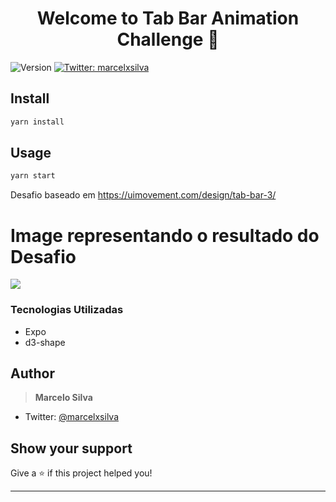 <h1 align="center">Welcome to Tab Bar Animation Challenge 👋</h1>
<p>
  <img alt="Version" src="https://img.shields.io/badge/version-1-blue.svg?cacheSeconds=2592000" />
  <a href="https://twitter.com/marcelxsilva" target="_blank">
    <img alt="Twitter: marcelxsilva" src="https://img.shields.io/twitter/follow/marcelxsilva.svg?style=social" />
  </a>
</p>

 
## Install

```sh
yarn install
```

## Usage

```sh
yarn start
```
Desafio baseado em https://uimovement.com/design/tab-bar-3/
# Image representando o resultado do Desafio

<image src='https://mir-s3-cdn-cf.behance.net/project_modules/max_1200/441c3279473185.5cc402ed2906d.gif' />

### Tecnologias Utilizadas
  - Expo
  - d3-shape


## Author

> **Marcelo Silva**

* Twitter: [@marcelxsilva](https://twitter.com/marcelxsilva)

## Show your support

Give a ⭐️ if this project helped you!

***
